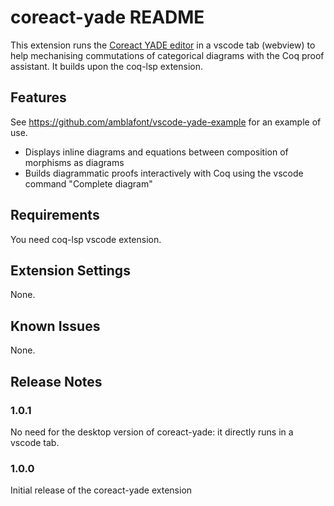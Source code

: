 # coreact-yade README

This extension runs the [Coreact YADE editor](https://github.com/amblafont/graph-editor-web) in a vscode tab (webview) to help mechanising commutations of categorical diagrams with the Coq proof assistant. It builds upon the coq-lsp extension.

## Features

See https://github.com/amblafont/vscode-yade-example for an example of use.

- Displays inline diagrams and equations between composition of morphisms as diagrams
- Builds diagrammatic proofs interactively with Coq using the vscode command "Complete diagram"

## Requirements

You need coq-lsp vscode extension.

## Extension Settings

None.

## Known Issues

None.

## Release Notes

### 1.0.1

No need for the desktop version of coreact-yade: it directly runs in a vscode tab.

### 1.0.0

Initial release of the coreact-yade  extension


